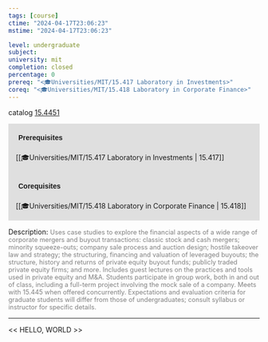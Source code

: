 ```yaml
---
tags: [course]
ctime: "2024-04-17T23:06:23"
mstime: "2024-04-17T23:06:23"

level: undergraduate
subject: 
university: mit
completion: closed
percentage: 0
prereq: "<🎓Universities/MIT/15.417 Laboratory in Investments>"
coreq: "<🎓Universities/MIT/15.418 Laboratory in Corporate Finance>"
---
```


catalog [15.4451](http://student.mit.edu/catalog/m15b.html#15.4451)

<span style="display: block; padding: 15px; background-color: rgb(100, 100, 100, 0.2);"><font id="m_prereq1160_0" style="display: block; font-family: Arial, sans-serif; font-weight: bold; padding: 5px">Prerequisites</font><br><span id="prereq1160_0">[[🎓Universities/MIT/15.417 Laboratory in Investments | 15.417]]</span></span>
<span style="display: block; padding: 15px; background-color: rgb(100, 100, 100, 0.2);"><font id="m_coreq1160_0" style="display: block; font-family: Arial, sans-serif; font-weight: bold; padding: 5px">Corequisites</font><br><span id="coreq1160_0">[[🎓Universities/MIT/15.418 Laboratory in Corporate Finance | 15.418]]</span></span>

<font style="">Description:</font>
<font style="color: grey; font-size: 0.8rem;">Uses case studies to explore the financial aspects of a wide range of corporate mergers and buyout transactions: classic stock and cash mergers; minority squeeze-outs; company sale process and auction design; hostile takeover law and strategy; the structuring, financing and valuation of leveraged buyouts; the structure, history and returns of private equity buyout funds; publicly traded private equity firms; and more. Includes guest lectures on the practices and tools used in private equity and M&amp;A. Students participate in group work, both in and out of class, including a full-term project involving the mock sale of a company. Meets with 15.445 when offered concurrently. Expectations and evaluation criteria for graduate students will differ from those of undergraduates; consult syllabus or instructor for specific details.</font>



---

<< HELLO, WORLD >>
